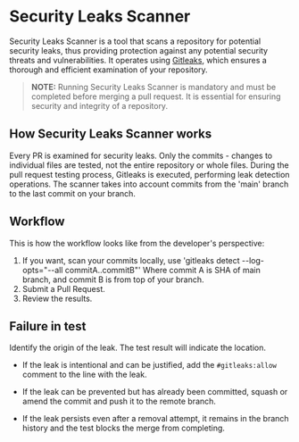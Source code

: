 # Security Leaks Scanner

Security Leaks Scanner is a tool that scans a repository for potential 
security leaks, thus providing protection against any potential security threats and vulnerabilities. It operates using [Gitleaks](https://github.com/zricethezav/gitleaks), which ensures a thorough and efficient 
examination of your repository. 

> **NOTE:** Running Security Leaks Scanner is mandatory and must be completed 
> before merging a pull request. It is essential for ensuring security 
> and integrity of a repository.

## How Security Leaks Scanner works

Every PR is examined for security leaks. Only the commits - changes to individual files are 
tested, not the entire repository or whole files. During the pull request testing process, 
Gitleaks is executed, performing leak detection operations. The scanner takes into account 
commits from the 'main' branch to the last commit on your branch.

## Workflow

This is how the workflow looks like from the developer's perspective:

1. If you want, scan your commits locally, use 'gitleaks detect --log-opts="--all commitA..commitB"' 
Where commit A is SHA of main branch, and commit B is from top of your branch.
2. Submit a Pull Request.
3. Review the results.

## Failure in test

Identify the origin of the leak. The test result will indicate the location. 

- If the leak is intentional and can be justified, add the `#gitleaks:allow` comment to the 
line with the leak.

- If the leak can be prevented but has already been committed, squash or amend the commit and push it to the remote branch.

- If the leak persists even after a removal attempt, it remains in the branch history and the 
test blocks the merge from completing.